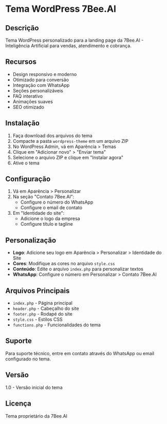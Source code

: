 
# Tema WordPress 7Bee.AI

## Descrição
Tema WordPress personalizado para a landing page da 7Bee.AI - Inteligência Artificial para vendas, atendimento e cobrança.

## Recursos
- Design responsivo e moderno
- Otimizado para conversão
- Integração com WhatsApp
- Seções personalizáveis
- FAQ interativo
- Animações suaves
- SEO otimizado

## Instalação
1. Faça download dos arquivos do tema
2. Compacte a pasta `wordpress-theme` em um arquivo ZIP
3. No WordPress Admin, vá em Aparência > Temas
4. Clique em "Adicionar novo" > "Enviar tema"
5. Selecione o arquivo ZIP e clique em "Instalar agora"
6. Ative o tema

## Configuração
1. Vá em Aparência > Personalizar
2. Na seção "Contato 7Bee.AI":
   - Configure o número do WhatsApp
   - Configure o email de contato
3. Em "Identidade do site":
   - Adicione o logo da empresa
   - Configure título e tagline

## Personalização
- **Logo**: Adicione seu logo em Aparência > Personalizar > Identidade do Site
- **Cores**: Modifique as cores no arquivo `style.css`
- **Conteúdo**: Edite o arquivo `index.php` para personalizar textos
- **WhatsApp**: Configure o número em Personalizar > Contato 7Bee.AI

## Arquivos Principais
- `index.php` - Página principal
- `header.php` - Cabeçalho do site
- `footer.php` - Rodapé do site
- `style.css` - Estilos CSS
- `functions.php` - Funcionalidades do tema

## Suporte
Para suporte técnico, entre em contato através do WhatsApp ou email configurado no tema.

## Versão
1.0 - Versão inicial do tema

## Licença
Tema proprietário da 7Bee.AI
